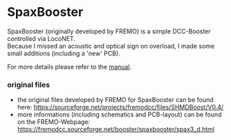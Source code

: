 # SpaxBooster

SpaxBooster (originally developed by FREMO) is a simple DCC-Booster controlled via LocoNET.<br>
Because I missed an acoustic and optical sign on overload, I made some small additions (including a 'new' PCB).

For more details please refer to the [manual](Spaxbooster%20V3%20-%20Rev.5.pdf).<br>

### original files
- the original files developed by FREMO for SpaxBooster can be found here: https://sourceforge.net/projects/fremodcc/files/SHMDBoost/V0.4/
- more informations (including schematics and PCB-layout) can be found on the FREMO-Webpage: https://fremodcc.sourceforge.net/booster/spaxbooster/spax3_d.html
